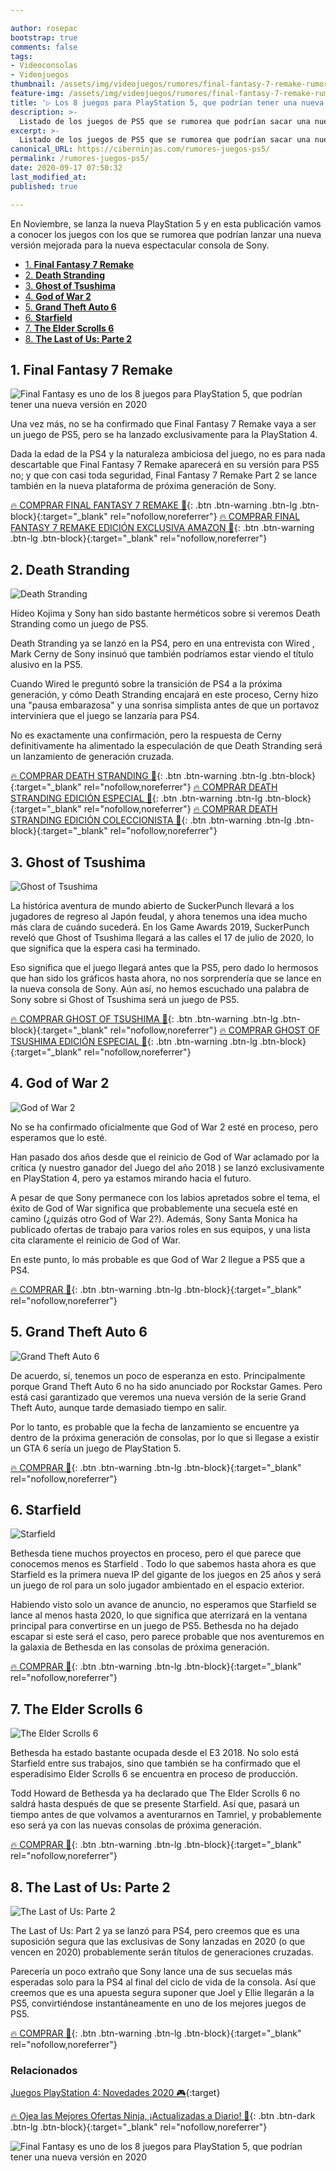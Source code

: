 ```yaml
---

author: rosepac
bootstrap: true
comments: false
tags:
- Videoconsolas
- Videojuegos
thumbnail: /assets/img/videojuegos/rumores/final-fantasy-7-remake-rumores-2.webp
feature-img: /assets/img/videojuegos/rumores/final-fantasy-7-remake-rumores-2.webp
title: '▷ Los 8 juegos para PlayStation 5, que podrían tener una nueva versión en 2020'
description: >-
  Listado de los juegos de PS5 que se rumorea que podrían sacar una nueva versión mejorada para la nueva espectacular consola de Sony.
excerpt: >-
  Listado de los juegos de PS5 que se rumorea que podrían sacar una nueva versión mejorada para la nueva espectacular consola de Sony.
canonical_URL: https://ciberninjas.com/rumores-juegos-ps5/
permalink: /rumores-juegos-ps5/
date: 2020-09-17 07:50:32
last_modified_at: 
published: true

---
```


En Noviembre, se lanza la nueva PlayStation 5 y en esta publicación vamos a conocer los juegos con los que se rumorea que podrían lanzar una nueva versión mejorada para la nueva espectacular consola de Sony.

- [1. **Final Fantasy 7 Remake**](#1-final-fantasy-7-remake)
- [2. **Death Stranding**](#2-death-stranding)
- [3. **Ghost of Tsushima**](#3-ghost-of-tsushima)
- [4. **God of War 2**](#4-god-of-war-2)
- [5. **Grand Theft Auto 6**](#5-grand-theft-auto-6)
- [6. **Starfield**](#6-starfield)
- [7. **The Elder Scrolls 6**](#7-the-elder-scrolls-6)
- [8. **The Last of Us: Parte 2**](#8-the-last-of-us-parte-2)

## 1. **Final Fantasy 7 Remake**

![Final Fantasy es uno de los 8 juegos para PlayStation 5, que podrían tener una nueva versión en 2020](/assets/img/videojuegos/rumores/final-fantasy-7-remake-rumores-2.webp "Final Fantasy es uno de los 8 juegos para PlayStation 5, que podrían tener una nueva versión en 2020")

Una vez más, no se ha confirmado que Final Fantasy 7 Remake vaya a ser ​​un juego de PS5, pero se ha lanzado exclusivamente para la PlayStation 4.

Dada la edad de la PS4 y la naturaleza ambiciosa del juego, no es para nada descartable que Final Fantasy 7 Remake aparecerá en su versión para PS5 no; y que con casi toda seguridad, Final Fantasy 7 Remake Part 2 se lance también en la nueva plataforma de próxima generación de Sony.

[🔥 COMPRAR FINAL FANTASY 7 REMAKE 🎁](https://amzn.to/32Kn3GV){: .btn .btn-warning .btn-lg .btn-block}{:target="_blank" rel="nofollow,noreferrer"}
[🔥 COMPRAR FINAL FANTASY 7 REMAKE EDICIÓN EXCLUSIVA AMAZON 🎁](https://amzn.to/2RDHxuw){: .btn .btn-warning .btn-lg .btn-block}{:target="_blank" rel="nofollow,noreferrer"}

## 2. **Death Stranding**

![Death Stranding](/assets/img/videojuegos/rumores/death-stranding-rumores-1.webp "Death Stranding")

Hideo Kojima y Sony han sido bastante herméticos sobre si veremos Death Stranding como un juego de PS5.

Death Stranding ya se lanzó en la PS4, pero en una entrevista con Wired , Mark Cerny de Sony insinuó que también podríamos estar viendo el título alusivo en la PS5.

Cuando Wired le preguntó sobre la transición de PS4 a la próxima generación, y cómo Death Stranding encajará en este proceso, Cerny hizo una "pausa embarazosa" y una sonrisa simplista antes de que un portavoz interviniera que el juego se lanzaría para PS4. 

No es exactamente una confirmación, pero la respuesta de Cerny definitivamente ha alimentado la especulación de que Death Stranding será un lanzamiento de generación cruzada.

[🔥 COMPRAR DEATH STRANDING 🎁](https://amzn.to/32D34ty){: .btn .btn-warning .btn-lg .btn-block}{:target="_blank" rel="nofollow,noreferrer"}
[🔥 COMPRAR DEATH STRANDING EDICIÓN ESPECIAL 🎁](https://amzn.to/2FHim7L){: .btn .btn-warning .btn-lg .btn-block}{:target="_blank" rel="nofollow,noreferrer"}
[🔥 COMPRAR DEATH STRANDING EDICIÓN COLECCIONISTA 🎁](https://amzn.to/32HzzqB){: .btn .btn-warning .btn-lg .btn-block}{:target="_blank" rel="nofollow,noreferrer"}

## 3. **Ghost of Tsushima**

![Ghost of Tsushima](/assets/img/videojuegos/rumores/ghost-of-tsushima-rumores-3.webp "Ghost of Tsushima")

La histórica aventura de mundo abierto de SuckerPunch llevará a los jugadores de regreso al Japón feudal, y ahora tenemos una idea mucho más clara de cuándo sucederá. En los Game Awards 2019, SuckerPunch reveló que Ghost of Tsushima llegará a las calles el 17 de julio de 2020, lo que significa que la espera casi ha terminado. 

Eso significa que el juego llegará antes que la PS5, pero dado lo hermosos que han sido los gráficos hasta ahora, no nos sorprendería que se lance en la nueva consola de Sony. Aún así, no hemos escuchado una palabra de Sony sobre si Ghost of Tsushima será un juego de PS5.

[🔥 COMPRAR GHOST OF TSUSHIMA 🎁](https://amzn.to/3iF98XW){: .btn .btn-warning .btn-lg .btn-block}{:target="_blank" rel="nofollow,noreferrer"}
[🔥 COMPRAR GHOST OF TSUSHIMA EDICIÓN ESPECIAL 🎁](https://amzn.to/2FGHDi9){: .btn .btn-warning .btn-lg .btn-block}{:target="_blank" rel="nofollow,noreferrer"}

## 4. **God of War 2**

![God of War 2](/assets/img/videojuegos/rumores/god-of-war-rumores-4.webp "God of War 2")

No se ha confirmado oficialmente que God of War 2 esté en proceso, pero esperamos que lo esté. 

Han pasado dos años desde que el  reinicio de God of War aclamado por la crítica (y nuestro   ganador del Juego del año 2018 ) se lanzó exclusivamente en PlayStation 4, pero ya estamos mirando hacia el futuro.

A pesar de que Sony permanece con los labios apretados sobre el tema, el éxito de God of War significa que probablemente una secuela esté en camino (¿quizás otro God of War 2?). Además, Sony Santa Monica ha publicado ofertas de trabajo para varios roles en sus equipos, y una lista cita claramente el reinicio de God of War. 

En este punto, lo más probable es que God of War 2 llegue a PS5 que a PS4.

[🔥 COMPRAR 🎁](){: .btn .btn-warning .btn-lg .btn-block}{:target="_blank" rel="nofollow,noreferrer"}

## 5. **Grand Theft Auto 6**

![Grand Theft Auto 6](/assets/img/videojuegos/rumores/grand-theft-auto-6-rumores-5.webp "Grand Theft Auto 6")

De acuerdo, sí, tenemos un poco de esperanza en esto. Principalmente porque Grand Theft Auto 6 no ha sido anunciado por Rockstar Games. Pero está casi garantizado que veremos una nueva versión de la serie Grand Theft Auto, aunque tarde demasiado tiempo en salir.

Por lo tanto, es probable que la fecha de lanzamiento se encuentre ya dentro de la próxima generación de consolas, por lo que si llegase a existir un GTA 6 sería un juego de PlayStation 5.

[🔥 COMPRAR 🎁](){: .btn .btn-warning .btn-lg .btn-block}{:target="_blank" rel="nofollow,noreferrer"}

## 6. **Starfield**

![Starfield](/assets/img/videojuegos/rumores/starfield-rumores-6.webp "Starfield")

Bethesda tiene muchos proyectos en proceso, pero el que parece que conocemos menos es Starfield . Todo lo que sabemos hasta ahora es que Starfield es la primera nueva IP del gigante de los juegos en 25 años y será un juego de rol para un solo jugador ambientado en el espacio exterior.

Habiendo visto solo un avance de anuncio, no esperamos que Starfield se lance al menos hasta 2020, lo que significa que aterrizará en la ventana principal para convertirse en un juego de PS5. Bethesda no ha dejado escapar si este será el caso, pero parece probable que nos aventuremos en la galaxia de Bethesda en las consolas de próxima generación.

[🔥 COMPRAR 🎁](){: .btn .btn-warning .btn-lg .btn-block}{:target="_blank" rel="nofollow,noreferrer"}

## 7. **The Elder Scrolls 6**

![The Elder Scrolls 6](/assets/img/videojuegos/rumores/elder-scrolls-rumores-7.webp "The Elder Scrolls 6")

Bethesda ha estado bastante ocupada desde el E3 2018. No solo está Starfield entre sus trabajos, sino que también se ha confirmado que el esperadísimo Elder Scrolls 6 se encuentra en proceso de producción. 

Todd Howard de Bethesda ya ha declarado que The Elder Scrolls 6 no saldrá hasta después de que se presente Starfield. Así que, pasará un tiempo antes de que volvamos a aventurarnos en Tamriel, y probablemente eso será ya con las nuevas consolas de próxima generación.

[🔥 COMPRAR 🎁](){: .btn .btn-warning .btn-lg .btn-block}{:target="_blank" rel="nofollow,noreferrer"}

## 8. **The Last of Us: Parte 2**

![The Last of Us: Parte 2](/assets/img/videojuegos/rumores/the-last-of-us-rumores-8.webp "The Last of Us: Parte 2")

The Last of Us: Part 2 ya se lanzó para PS4, pero creemos que es una suposición segura que las exclusivas de Sony lanzadas en 2020 (o que vencen en 2020) probablemente serán títulos de generaciones cruzadas.

Parecería un poco extraño que Sony lance una de sus secuelas más esperadas solo para la PS4 al final del ciclo de vida de la consola. Así que creemos que es una apuesta segura suponer que Joel y Ellie llegarán a la PS5, convirtiéndose instantáneamente en uno de los mejores juegos de PS5.

[🔥 COMPRAR 🎁](){: .btn .btn-warning .btn-lg .btn-block}{:target="_blank" rel="nofollow,noreferrer"}

### **Relacionados** <!-- omit in toc -->

[Juegos PlayStation 4: Novedades 2020 🎮](https://www.amazon.es/ideas/amzn1.account.AFL4OCRCXKV23OFAFNOUNBFNRVCQ/3UW0R0XIP0RL4){:target}

[🔥 Ojea las Mejores Ofertas Ninja, ¡Actualizadas a Diario! 🎁](https://www.amazon.es/shop/cibercursos){: .btn .btn-dark .btn-lg .btn-block}{:target="_blank" rel="nofollow,noreferrer"}

![Final Fantasy es uno de los 8 juegos para PlayStation 5, que podrían tener una nueva versión en 2020](/assets/img/videojuegos/rumores/final-fantasy-7-remake-rumores-2.webp "Final Fantasy es uno de los 8 juegos para PlayStation 5, que podrían tener una nueva versión en 2020")